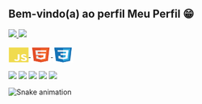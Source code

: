 ## Bem-vindo(a) ao perfil Meu Perfil 😁

 <div>
   <a href="https://github.com/PedroHLZ">
   <img height="180em" src="https://github-readme-stats.vercel.app/api?username=PedroHLZ&show_icons=true&theme=swift&include_all_commits=true&count_private=true"/>
     
   <img height="180em" src="https://github-readme-stats.vercel.app/api/top-langs/?username=PedroHLZ&layout=compact&langs_count=6&theme=swift"/>
     

</div>
<div style="display: inline_block"><br>
  
  <img align="center" alt="Js" height="30" width="40" src="https://raw.githubusercontent.com/devicons/devicon/master/icons/javascript/javascript-plain.svg">
  
  <img align="center" alt="HTML" height="30" width="40" src="https://raw.githubusercontent.com/devicons/devicon/master/icons/html5/html5-original.svg">
  
  <img align="center" alt="CSS" height="30" width="40" src="https://raw.githubusercontent.com/devicons/devicon/master/icons/css3/css3-original.svg">
 
  
  
</div>
<br>

<div> 
  <a href="https://www.youtube.com/pedrohlz" target="_blank"><img src="https://img.shields.io/badge/YouTube-FF0000?style=for-the-badge&logo=youtube&logoColor=white" target="_blank"></a>  
  <a href="https://instagram.com/pedrohlz" target="_blank"><img src="https://img.shields.io/badge/-Instagram-%23E4405F?style=for-the-badge&logo=instagram&logoColor=white" target="_blank"></a>  
 <a href="https://discord.gg/5DVhGKVf4h" target="_blank"><img src="https://img.shields.io/badge/Discord-7289DA?style=for-the-badge&logo=discord&logoColor=white" target="_blank"></a>  
  <a href = "mailto:m"><img src="https://img.shields.io/badge/-Gmail-%23333?style=for-the-badge&logo=gmail&logoColor=white" target="_blank"></a>  
  <a href="https://www.linkedin.com/in/https://www.linkedin.com/in/pedro-queiroz-7a69b5264/" target="_blank"><img src="https://img.shields.io/badge/-LinkedIn-%230077B5?style=for-the-badge&logo=linkedin&logoColor=white" target="_blank"></a> 
 
  ![Snake animation](https://github.com/PedroHLZ/pedrohlz/blob/output/github-contribution-grid-snake.svg)

</div>
